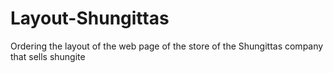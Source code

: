 # Layout-Shungittas

Ordering the layout of the web page of the store of the Shungittas company that sells shungite
